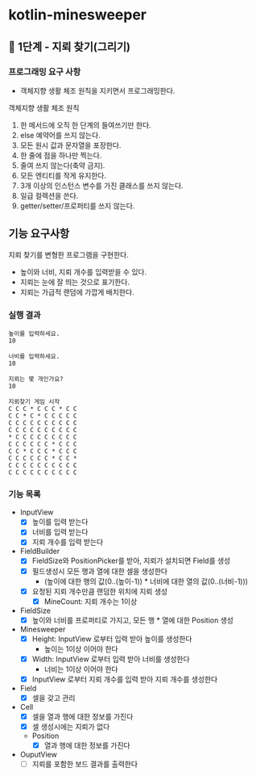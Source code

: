 # kotlin-minesweeper

## 🚀 1단계 - 지뢰 찾기(그리기)

### 프로그래밍 요구 사항
- 객체지향 생활 체조 원칙을 지키면서 프로그래밍한다.

객체지향 생활 체조 원칙

1. 한 메서드에 오직 한 단계의 들여쓰기만 한다.
2. else 예약어를 쓰지 않는다.
3. 모든 원시 값과 문자열을 포장한다.
4. 한 줄에 점을 하나만 찍는다.
5. 줄여 쓰지 않는다(축약 금지).
6. 모든 엔티티를 작게 유지한다.
7. 3개 이상의 인스턴스 변수를 가진 클래스를 쓰지 않는다.
8. 일급 컬렉션을 쓴다.
9. getter/setter/프로퍼티를 쓰지 않는다.

## 기능 요구사항
지뢰 찾기를 변형한 프로그램을 구현한다.

- 높이와 너비, 지뢰 개수를 입력받을 수 있다.
- 지뢰는 눈에 잘 띄는 것으로 표기한다.
- 지뢰는 가급적 랜덤에 가깝게 배치한다.

### 실행 결과
```
높이를 입력하세요.
10

너비를 입력하세요.
10

지뢰는 몇 개인가요?
10

지뢰찾기 게임 시작
C C C * C C C * C C
C C * C * C C C C C
C C C C C C C C C C
C C C C C C C C C C
* C C C C C C C C C
C C C C C C * C C C
C C * C C C * C C C
C C C C C C * C C *
C C C C C C C C C C
C C C C C C C C C C

```

### 기능 목록 

- InputView
  - [x] 높이를 입력 받는다
  - [x] 너비를 입력 받는다
  - [x] 지뢰 개수를 입력 받는다
- FieldBuilder
  - [x] FieldSize와 PositionPicker를 받아, 지뢰가 설치되면 Field를 생성
  - [x] 필드생성시 모든 행과 열에 대한 셀을 생성한다
    - (높이에 대한 행의 값(0..(높이-1)) * 너비에 대한 열의 값(0..(너비-1)))
  - [x] 요청된 지뢰 개수만큼 랜덤한 위치에 지뢰 생성
    - [x] MineCount: 지뢰 개수는 1이상
- FieldSize
  - [x] 높이와 너비를 프로퍼티로 가지고, 모든 행 * 열에 대한 Position 생성 
- Minesweeper
  - [x] Height: InputView 로부터 입력 받아 높이를 생성한다
    - 높이는 1이상 이어야 한다 
  - [x] Width: InputView 로부터 입력 받아 너비를 생성한다
    - 너비는 1이상 이어야 한다
  - [x] InputView 로부터 지뢰 개수를 입력 받아 지뢰 개수를 생성한다
- Field
  - [x] 셀을 갖고 관리 
- Cell
  - [x] 셀을 열과 행에 대한 정보를 가진다
  - [x] 셀 생성시에는 지뢰가 없다 
  - Position 
    - [x] 열과 행에 대한 정보를 가진다 
- OuputView
    - [ ] 지뢰를 포함한 보드 결과를 출력한다
